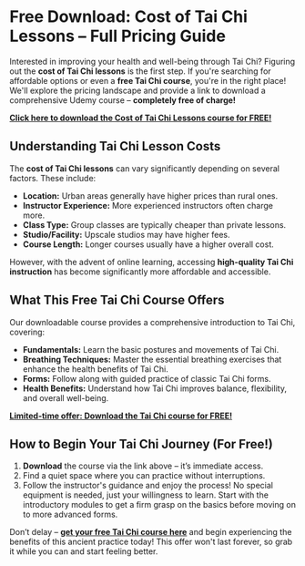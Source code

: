 # Free Download: Cost of Tai Chi Lessons – Full Pricing Guide

Interested in improving your health and well-being through Tai Chi? Figuring out the **cost of Tai Chi lessons** is the first step. If you're searching for affordable options or even a **free Tai Chi course**, you're in the right place! We'll explore the pricing landscape and provide a link to download a comprehensive Udemy course – **completely free of charge!**

[**Click here to download the Cost of Tai Chi Lessons course for FREE!**](https://udemywork.com/cost-of-tai-chi-lessons)

## Understanding Tai Chi Lesson Costs

The **cost of Tai Chi lessons** can vary significantly depending on several factors. These include:

*   **Location:** Urban areas generally have higher prices than rural ones.
*   **Instructor Experience:** More experienced instructors often charge more.
*   **Class Type:** Group classes are typically cheaper than private lessons.
*   **Studio/Facility:** Upscale studios may have higher fees.
*   **Course Length:** Longer courses usually have a higher overall cost.

However, with the advent of online learning, accessing **high-quality Tai Chi instruction** has become significantly more affordable and accessible.

## What This Free Tai Chi Course Offers

Our downloadable course provides a comprehensive introduction to Tai Chi, covering:

*   **Fundamentals:** Learn the basic postures and movements of Tai Chi.
*   **Breathing Techniques:** Master the essential breathing exercises that enhance the health benefits of Tai Chi.
*   **Forms:** Follow along with guided practice of classic Tai Chi forms.
*   **Health Benefits:** Understand how Tai Chi improves balance, flexibility, and overall well-being.

[**Limited-time offer: Download the Tai Chi course for FREE!**](https://udemywork.com/cost-of-tai-chi-lessons)

## How to Begin Your Tai Chi Journey (For Free!)

1.  **Download** the course via the link above – it’s immediate access.
2.  Find a quiet space where you can practice without interruptions.
3.  Follow the instructor's guidance and enjoy the process! No special equipment is needed, just your willingness to learn. Start with the introductory modules to get a firm grasp on the basics before moving on to more advanced forms.

Don’t delay – **[get your free Tai Chi course here](https://udemywork.com/cost-of-tai-chi-lessons)** and begin experiencing the benefits of this ancient practice today! This offer won't last forever, so grab it while you can and start feeling better.
